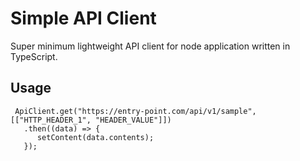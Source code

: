 # Simple API Client

Super minimum lightweight API client for node application written in TypeScript.

## Usage

```
 ApiClient.get("https://entry-point.com/api/v1/sample", [["HTTP_HEADER_1", "HEADER_VALUE"]])
   .then((data) => {
      setContent(data.contents);
   });
```
